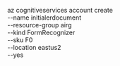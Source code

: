 




az cognitiveservices account create \
    --name initialerdocument \
    --resource-group airg \
    --kind FormRecognizer \
    --sku F0 \
    --location eastus2 \
    --yes

